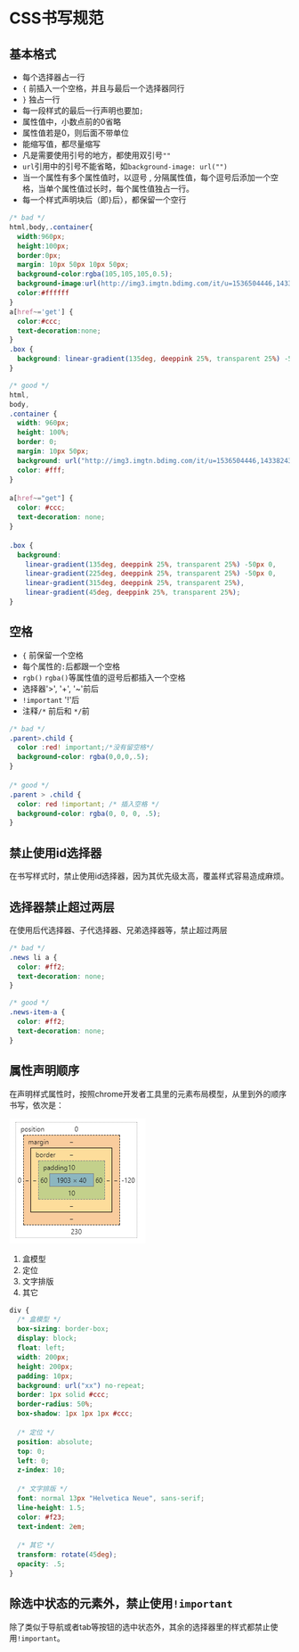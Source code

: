 # CSS书写规范

## 基本格式

+ 每个选择器占一行
+ `{` 前插入一个空格，并且与最后一个选择器同行
+ `}` 独占一行
+ 每一段样式的最后一行声明也要加`;`
+ 属性值中，小数点前的0省略
+ 属性值若是0，则后面不带单位
+ 能缩写值，都尽量缩写
+ 凡是需要使用引号的地方，都使用双引号`""`
+ `url`引用中的引号不能省略，如`background-image: url("")`
+ 当一个属性有多个属性值时，以逗号 , 分隔属性值，每个逗号后添加一个空格，当单个属性值过长时，每个属性值独占一行。
+ 每一个样式声明块后（即`}`后），都保留一个空行

```CSS
/* bad */
html,body,.container{
  width:960px;
  height:100px;
  border:0px;
  margin: 10px 50px 10px 50px;
  background-color:rgba(105,105,105,0.5);
  background-image:url(http://img3.imgtn.bdimg.com/it/u=1536504446,1433824309&fm=26&gp=0.jpg);
  color:#ffffff
}
a[href~='get'] {
  color:#ccc;
  text-decoration:none;
}
.box {
  background: linear-gradient(135deg, deeppink 25%, transparent 25%) -50px 0, linear-gradient(225deg, deeppink 25%, transparent 25%) -50px 0, linear-gradient(315deg, deeppink 25%, transparent 25%), linear-gradient(45deg, deeppink 25%, transparent 25%);
}
```

```CSS
/* good */
html,
body,
.container {
  width: 960px;
  height: 100%;
  border: 0;
  margin: 10px 50px;
  background: url("http://img3.imgtn.bdimg.com/it/u=1536504446,1433824309&fm=26&gp=0.jpg") rgba(105, 105, 105, .5);
  color: #fff;
}

a[href~="get"] {
  color: #ccc;
  text-decoration: none;
}

.box {
  background:
    linear-gradient(135deg, deeppink 25%, transparent 25%) -50px 0,
    linear-gradient(225deg, deeppink 25%, transparent 25%) -50px 0,
    linear-gradient(315deg, deeppink 25%, transparent 25%),
    linear-gradient(45deg, deeppink 25%, transparent 25%);
}
```

## 空格

+ `{` 前保留一个空格
+ 每个属性的`:`后都跟一个空格
+ `rgb()` `rgba()`等属性值的逗号后都插入一个空格
+ 选择器'>', '+', '~'前后
+ `!important` '!'后
+ 注释`/*` 前后和 `*/`前

```CSS
/* bad */
.parent>.child {
  color :red! important;/*没有留空格*/
  background-color: rgba(0,0,0,.5);
}

/* good */
.parent > .child {
  color: red !important; /* 插入空格 */
  background-color: rgba(0, 0, 0, .5);
}
```

## 禁止使用id选择器

在书写样式时，禁止使用id选择器，因为其优先级太高，覆盖样式容易造成麻烦。

## 选择器禁止超过两层

在使用后代选择器、子代选择器、兄弟选择器等，禁止超过两层

```CSS
/* bad */
.news li a {
  color: #ff2;
  text-decoration: none;
}
```

```CSS
/* good */
.news-item-a {
  color: #ff2;
  text-decoration: none;
}
```

## 属性声明顺序

在声明样式属性时，按照chrome开发者工具里的元素布局模型，从里到外的顺序书写，依次是：

![chrome 布局模型](https://raw.githubusercontent.com/Mcbai/coding-style/master/img/boxmodel.png)

1. 盒模型
2. 定位
3. 文字排版
4. 其它

```CSS
div {
  /* 盒模型 */
  box-sizing: border-box;
  display: block;
  float: left;
  width: 200px;
  height: 200px;
  padding: 10px;
  background: url("xx") no-repeat;
  border: 1px solid #ccc;
  border-radius: 50%;
  box-shadow: 1px 1px 1px #ccc;

  /* 定位 */
  position: absolute;
  top: 0;
  left: 0;
  z-index: 10;

  /* 文字排版 */
  font: normal 13px "Helvetica Neue", sans-serif;
  line-height: 1.5;
  color: #f23;
  text-indent: 2em;

  /* 其它 */
  transform: rotate(45deg);
  opacity: .5;
}
```

## 除选中状态的元素外，禁止使用`!important`

除了类似于导航或者tab等按钮的选中状态外，其余的选择器里的样式都禁止使用`!important`。



























